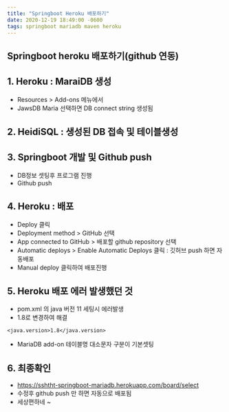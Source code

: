 ```yaml
---
title: "Springboot Heroku 배포하기"
date: 2020-12-19 18:49:00 -0600
tags: springboot mariadb maven heroku
---
```

## Springboot heroku 배포하기(github 연동)

## 1. Heroku : MaraiDB 생성
* Resources > Add-ons 메뉴에서
* JawsDB Maria 선택하면 DB connect string 생성됨

## 2. HeidiSQL : 생성된 DB 접속 및 테이블생성

## 3. Springboot 개발 및 Github push
* DB정보 셋팅후 프로그램 진행
* Github push

## 4. Heroku : 배포
* Deploy 클릭
* Deployment method > GitHub 선택
* App connected to GitHub > 배포할 github repository 선택
* Automatic deploys > Enable Automatic Deploys 클릭 : 깃허브 push 하면 자동배포
* Manual deploy 클릭하여 배포진행

## 5. Heroku 배포 에러 발생했던 것
* pom.xml 의 java 버전 11 세팅시 에러발생
* 1.8로 변경하여 해결

```
<java.version>1.8</java.version>
```
* MariaDB add-on 테이블명 대소문자 구분이 기본셋팅

## 6. 최종확인
* <https://sshtht-springboot-mariadb.herokuapp.com/board/select>
* 수정후 github push 만 하면 자동으로 배포됨
* 세상편하네 ~

